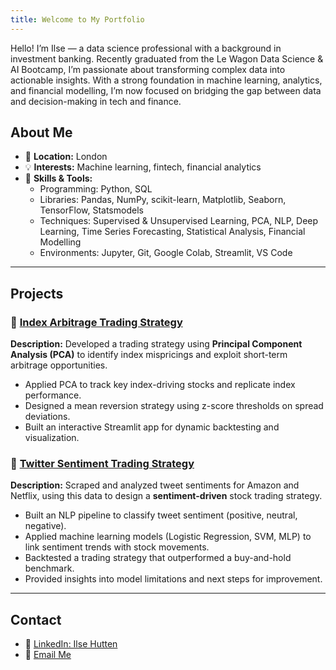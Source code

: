```yaml
---
title: Welcome to My Portfolio
---
```


Hello! I’m Ilse — a data science professional with a background in investment banking.
Recently graduated from the Le Wagon Data Science & AI Bootcamp, I’m passionate about transforming complex data into actionable insights. With a strong foundation in machine learning, analytics, and financial modelling, I’m now focused on bridging the gap between data and decision-making in tech and finance.

## About Me

- 📍 **Location:** London  
- 💡 **Interests:** Machine learning, fintech, financial analytics  
- 🧰 **Skills & Tools:**  
  - Programming: Python, SQL  
  - Libraries: Pandas, NumPy, scikit-learn, Matplotlib, Seaborn, TensorFlow, Statsmodels  
  - Techniques: Supervised & Unsupervised Learning, PCA, NLP, Deep Learning, Time Series Forecasting, Statistical Analysis, Financial Modelling  
  - Environments: Jupyter, Git, Google Colab, Streamlit, VS Code

---

## Projects

### 🔗 [Index Arbitrage Trading Strategy](https://github.com/Ilse-hutten/index-arbitrage)
**Description:** Developed a trading strategy using **Principal Component Analysis (PCA)** to identify index mispricings and exploit short-term arbitrage opportunities.

- Applied PCA to track key index-driving stocks and replicate index performance.
- Designed a mean reversion strategy using z-score thresholds on spread deviations.
- Built an interactive Streamlit app for dynamic backtesting and visualization.



### 🔗 [Twitter Sentiment Trading Strategy](https://github.com/Ilse-hutten/tweet-stock-prediction)
**Description:** Scraped and analyzed tweet sentiments for Amazon and Netflix, using this data to design a **sentiment-driven** stock trading strategy.

- Built an NLP pipeline to classify tweet sentiment (positive, neutral, negative).
- Applied machine learning models (Logistic Regression, SVM, MLP) to link sentiment trends with stock movements.
- Backtested a trading strategy that outperformed a buy-and-hold benchmark.
- Provided insights into model limitations and next steps for improvement.

---

## Contact

- 💼 [LinkedIn: Ilse Hutten](https://linkedin.com/in/ilsehutten)  
- 📧 [Email Me](mailto:huttenilse@gmail.com)
